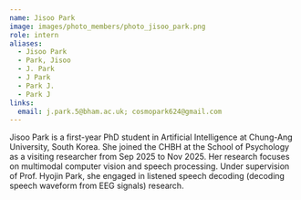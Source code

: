 ```yaml
---
name: Jisoo Park
image: images/photo_members/photo_jisoo_park.png
role: intern
aliases:
  - Jisoo Park
  - Park, Jisoo 
  - J. Park
  - J Park
  - Park J.
  - Park J  
links:
  email: j.park.5@bham.ac.uk; cosmopark624@gmail.com
---
```


Jisoo Park is a first-year PhD student in Artificial Intelligence at Chung-Ang University, South Korea. She joined the CHBH at the School of Psychology as a visiting researcher from Sep 2025 to Nov 2025. Her research focuses on multimodal computer vision and speech processing. Under supervision of Prof. Hyojin Park, she engaged in listened speech decoding (decoding speech waveform from EEG signals) research. 
